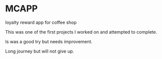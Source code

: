 # MCAPP
loyalty reward app for coffee shop

This was one of the first projects I worked on and attempted to complete. 

Is was a good try but needs improvement. 

Long journey but will not give up. 


